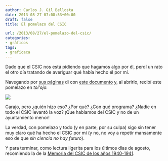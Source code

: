 ```yaml
---
author: Carlos J. Gil Bellosta
date: 2013-08-27 07:08:53+00:00
draft: false
title: El pomelazo del CSIC

url: /2013/08/27/el-pomelazo-del-csic/
categories:
- gráficos
tags:
- graficaca
---
```


Dado que el CSIC nos está pidiendo que hagamos algo por él, perdí un rato el otro día tratando de averiguar qué había hecho él por mí.

Navegando por [sus páginas](http://www.csic.es/web/guest/datos-sobre-el-csic) di con [este documento](http://documenta.wi.csic.es/alfresco/downloadpublic/direct/workspace/SpacesStore/d964585c-6199-4801-87f0-0275a0ca487f/CISC_cifras_junio_2007.pdf) y, al abrirlo, recibí este pomelazo en _tol'ojo_:

[![](/wp-uploads/2013/08/pomelazo_csic.png)
](/wp-uploads/2013/08/pomelazo_csic.png)

Carajo, pero ¿quién hizo eso? ¿Por qué? ¿Con qué programa? ¿Nadie en todo el CSIC levantó la voz? ¡Que hablamos del CSIC y no de un ayuntamiento menor!

La verdad, con pomelazo y todo (y en parte, por su culpa) sigo sin tener muy claro qué ha hecho el CSIC por mí (y no, no voy a repetir mansamente eso de que _sin ciencia no hay futuro_).

Y para terminar, como lectura ligerita para los últimos días de agosto, recomiendo la de la [Memoria del CSIC de los años 1940-1941](http://documenta.wi.csic.es/alfresco/downloadpublic/direct/workspace/SpacesStore/83b0d300-0202-4df8-920d-cf084250007e/1940_1941.pdf).
